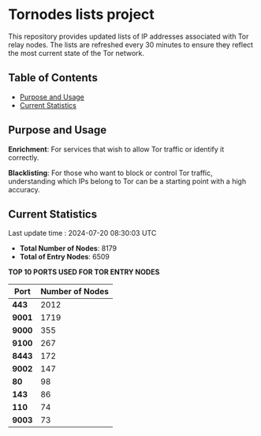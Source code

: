 # Tornodes lists project

This repository provides updated lists of IP addresses associated with Tor relay nodes. The lists are refreshed every 30 minutes to ensure they reflect the most current state of the Tor network.

## Table of Contents

- [Purpose and Usage](#purpose-and-usage)
- [Current Statistics](#current-statistics)


## Purpose and Usage

**Enrichment**: For services that wish to allow Tor traffic or identify it correctly.

**Blacklisting**: For those who want to block or control Tor traffic, understanding which IPs belong to Tor can be a starting point with a high accuracy.

## Current Statistics

Last update time : 2024-07-20 08:30:03 UTC

- **Total Number of Nodes**: 8179
- **Total of Entry Nodes**: 6509

**TOP 10 PORTS USED FOR TOR ENTRY NODES**

| **Port** | **Number of Nodes** |
|------|-----------------|
| **443**   | 2012  |
| **9001**   | 1719  |
| **9000**   | 355  |
| **9100**   | 267  |
| **8443**   | 172  |
| **9002**   | 147  |
| **80**   | 98  |
| **143**   | 86  |
| **110**   | 74  |
| **9003**   | 73  |

